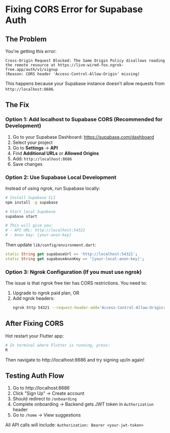# Fixing CORS Error for Supabase Auth

## The Problem
You're getting this error:
```
Cross-Origin Request Blocked: The Same Origin Policy disallows reading the remote resource at https://live-wired-fox.ngrok-free.app/auth/v1/signup
(Reason: CORS header 'Access-Control-Allow-Origin' missing)
```

This happens because your Supabase instance doesn't allow requests from `http://localhost:8686`.

## The Fix

### Option 1: Add localhost to Supabase CORS (Recommended for Development)

1. Go to your Supabase Dashboard: https://supabase.com/dashboard
2. Select your project
3. Go to **Settings** → **API**
4. Find **Additional URLs** or **Allowed Origins**
5. Add: `http://localhost:8686`
6. Save changes

### Option 2: Use Supabase Local Development

Instead of using ngrok, run Supabase locally:

```bash
# Install Supabase CLI
npm install -g supabase

# Start local Supabase
supabase start

# This will give you:
# - API URL: http://localhost:54321
# - Anon key: [your-anon-key]
```

Then update `lib/config/environment.dart`:
```dart
static String get supabaseUrl => 'http://localhost:54321';
static String get supabaseAnonKey => '[your-local-anon-key]';
```

### Option 3: Ngrok Configuration (If you must use ngrok)

The issue is that ngrok free tier has CORS restrictions. You need to:

1. Upgrade to ngrok paid plan, OR
2. Add ngrok headers:
   ```bash
   ngrok http 54321 --request-header-add='Access-Control-Allow-Origin: *'
   ```

## After Fixing CORS

Hot restart your Flutter app:
```bash
# In terminal where Flutter is running, press:
R
```

Then navigate to http://localhost:8686 and try signing up/in again!

## Testing Auth Flow

1. Go to http://localhost:8686
2. Click "Sign Up" → Create account
3. Should redirect to `/onboarding`
4. Complete onboarding → Backend gets JWT token in `Authorization` header
5. Go to `/home` → View suggestions

All API calls will include: `Authorization: Bearer <your-jwt-token>`

